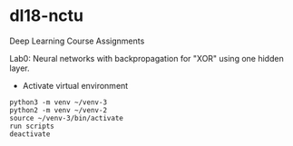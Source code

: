 # dl18-nctu
Deep Learning Course Assignments

Lab0: Neural networks with backpropagation for "XOR" using one hidden layer.

* Activate virtual environment
```{ shell }
python3 -m venv ~/venv-3
python2 -m venv ~/venv-2
source ~/venv-3/bin/activate
run scripts
deactivate
